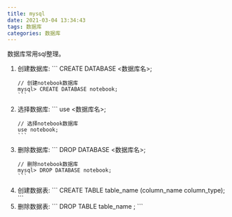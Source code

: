 ```yaml
---
title: mysql
date: 2021-03-04 13:34:43
tags: 数据库
categories: 数据库
---
```

<p>数据库常用sql整理。</p>
<!--more-->
<ol>
  <li>创建数据库:
    ```
    CREATE DATABASE <数据库名>;

    // 创建notebook数据库
    mysql> CREATE DATABASE notebook;
    ```
  </li>
  <li>选择数据库:
    ```
    use <数据库名>;

    // 选择notebook数据库
    use notebook;
    ```
  </li>
  <li>删除数据库:
    ```
    DROP DATABASE <数据库名>;

    // 删除notebook数据库
    mysql> DROP DATABASE notebook;
    ```
  </li>
  <li>创建数据表:
    ```
    CREATE TABLE table_name (column_name column_type);
    ```
  </li>
  <li>删除数据表:
    ```
    DROP TABLE table_name ;
    ```
  </li>
</ol>